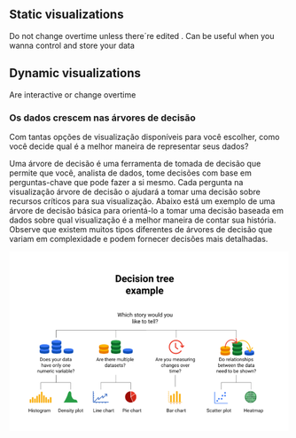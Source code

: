 ## Static visualizations

Do not change overtime unless there´re edited . Can be useful when you wanna control and store your data

##  Dynamic visualizations

Are interactive or change overtime


### Os dados crescem nas árvores de decisão

Com tantas opções de visualização disponíveis para você escolher, como você decide qual é a melhor maneira de representar seus dados? 

Uma árvore de decisão é uma ferramenta de tomada de decisão que permite que você, analista de dados, tome decisões com base em perguntas-chave que pode fazer a si mesmo. Cada pergunta na visualização árvore de decisão o ajudará a tomar uma decisão sobre recursos críticos para sua visualização. Abaixo está um exemplo de uma árvore de decisão básica para orientá-lo a tomar uma decisão baseada em dados sobre qual visualização é a melhor maneira de contar sua história. Observe que existem muitos tipos diferentes de árvores de decisão que variam em complexidade e podem fornecer decisões mais detalhadas. 

<img src="./img/arvore.png">